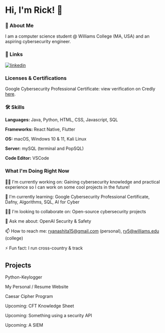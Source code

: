 # Hi, I'm Rick! 👋 


### 🚀 About Me
I am a computer science student @ Williams College (MA, USA) and an aspiring cybersecurity engineer. 

### 🔗 Links
[![linkedin](https://img.shields.io/badge/linkedin-0A66C2?style=for-the-badge&logo=linkedin&logoColor=white)](https://www.linkedin.com/in/ryunosuke-rick-yanashita/)

### Licenses & Certifications
Google Cybersecurity Professional Certificate: view verification on Credly [here](https://www.credly.com/badges/931329fe-14a8-4bff-9282-b9dfacfe50e3/linked_in_profile).

### 🛠 Skills

**Languages:** Java, Python, HTML, CSS, Javascript, SQL

**Frameworks:** React Native, Flutter

**OS:** macOS, Windows 10 & 11, Kali Linux 

**Server:** mySQL (terminal and PopSQL)

**Code Editor:** VSCode


### What I'm Doing Right Now
👩‍💻 I'm currently working on: Gaining cybersecurity knowledge and practical experience so I can work on some cool projects in the future!

🧠 I'm currently learning: Google Cybersecurity Professional Certificate, Dafny, Algorithms, SQL, AI for Cyber

👯‍♀️ I'm looking to collaborate on: Open-source cybersecurity projects

💬 Ask me about: OpenAI Security & Safety

📫 How to reach me: ryanashita15@gmail.com (personal), ry5@williams.edu (college)

⚡️ Fun fact: I run cross-country & track


## Projects

Python-Keylogger

My Personal / Resume Website

Caesar Cipher Program

Upcoming: CFT Knowledge Sheet

Upcoming: Something using a security API

Upcoming: A SIEM 
